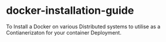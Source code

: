 # docker-installation-guide
To Install a Docker on various Distributed systems to utilise as a Contianerizaton for your container Deployment.
